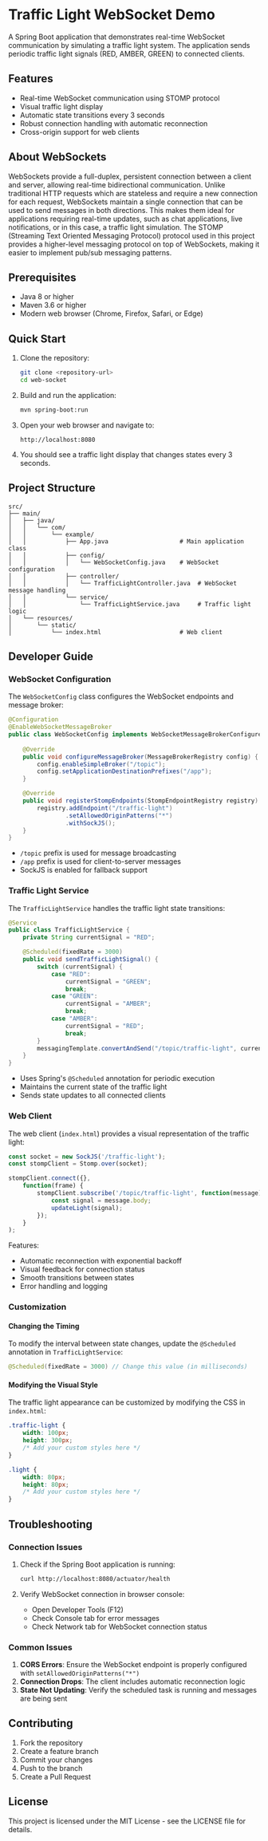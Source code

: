 # Traffic Light WebSocket Demo

A Spring Boot application that demonstrates real-time WebSocket communication by simulating a traffic light system. The application sends periodic traffic light signals (RED, AMBER, GREEN) to connected clients.

## Features

- Real-time WebSocket communication using STOMP protocol
- Visual traffic light display
- Automatic state transitions every 3 seconds
- Robust connection handling with automatic reconnection
- Cross-origin support for web clients

## About WebSockets

WebSockets provide a full-duplex, persistent connection between a client and server, allowing real-time bidirectional communication. Unlike traditional HTTP requests which are stateless and require a new connection for each request, WebSockets maintain a single connection that can be used to send messages in both directions. This makes them ideal for applications requiring real-time updates, such as chat applications, live notifications, or in this case, a traffic light simulation. The STOMP (Streaming Text Oriented Messaging Protocol) protocol used in this project provides a higher-level messaging protocol on top of WebSockets, making it easier to implement pub/sub messaging patterns.

## Prerequisites

- Java 8 or higher
- Maven 3.6 or higher
- Modern web browser (Chrome, Firefox, Safari, or Edge)

## Quick Start

1. Clone the repository:
   ```bash
   git clone <repository-url>
   cd web-socket
   ```

2. Build and run the application:
   ```bash
   mvn spring-boot:run
   ```

3. Open your web browser and navigate to:
   ```
   http://localhost:8080
   ```

4. You should see a traffic light display that changes states every 3 seconds.

## Project Structure

```
src/
├── main/
│   ├── java/
│   │   └── com/
│   │       └── example/
│   │           ├── App.java                    # Main application class
│   │           ├── config/
│   │           │   └── WebSocketConfig.java    # WebSocket configuration
│   │           ├── controller/
│   │           │   └── TrafficLightController.java  # WebSocket message handling
│   │           └── service/
│   │               └── TrafficLightService.java     # Traffic light logic
│   └── resources/
│       └── static/
│           └── index.html                      # Web client
```

## Developer Guide

### WebSocket Configuration

The `WebSocketConfig` class configures the WebSocket endpoints and message broker:

```java
@Configuration
@EnableWebSocketMessageBroker
public class WebSocketConfig implements WebSocketMessageBrokerConfigurer {
    
    @Override
    public void configureMessageBroker(MessageBrokerRegistry config) {
        config.enableSimpleBroker("/topic");
        config.setApplicationDestinationPrefixes("/app");
    }

    @Override
    public void registerStompEndpoints(StompEndpointRegistry registry) {
        registry.addEndpoint("/traffic-light")
                .setAllowedOriginPatterns("*")
                .withSockJS();
    }
}
```

- `/topic` prefix is used for message broadcasting
- `/app` prefix is used for client-to-server messages
- SockJS is enabled for fallback support

### Traffic Light Service

The `TrafficLightService` handles the traffic light state transitions:

```java
@Service
public class TrafficLightService {
    private String currentSignal = "RED";

    @Scheduled(fixedRate = 3000)
    public void sendTrafficLightSignal() {
        switch (currentSignal) {
            case "RED":
                currentSignal = "GREEN";
                break;
            case "GREEN":
                currentSignal = "AMBER";
                break;
            case "AMBER":
                currentSignal = "RED";
                break;
        }
        messagingTemplate.convertAndSend("/topic/traffic-light", currentSignal);
    }
}
```

- Uses Spring's `@Scheduled` annotation for periodic execution
- Maintains the current state of the traffic light
- Sends state updates to all connected clients

### Web Client

The web client (`index.html`) provides a visual representation of the traffic light:

```javascript
const socket = new SockJS('/traffic-light');
const stompClient = Stomp.over(socket);

stompClient.connect({}, 
    function(frame) {
        stompClient.subscribe('/topic/traffic-light', function(message) {
            const signal = message.body;
            updateLight(signal);
        });
    }
);
```

Features:
- Automatic reconnection with exponential backoff
- Visual feedback for connection status
- Smooth transitions between states
- Error handling and logging

### Customization

#### Changing the Timing

To modify the interval between state changes, update the `@Scheduled` annotation in `TrafficLightService`:

```java
@Scheduled(fixedRate = 3000) // Change this value (in milliseconds)
```

#### Modifying the Visual Style

The traffic light appearance can be customized by modifying the CSS in `index.html`:

```css
.traffic-light {
    width: 100px;
    height: 300px;
    /* Add your custom styles here */
}

.light {
    width: 80px;
    height: 80px;
    /* Add your custom styles here */
}
```

## Troubleshooting

### Connection Issues

1. Check if the Spring Boot application is running:
   ```bash
   curl http://localhost:8080/actuator/health
   ```

2. Verify WebSocket connection in browser console:
   - Open Developer Tools (F12)
   - Check Console tab for error messages
   - Check Network tab for WebSocket connection status

### Common Issues

1. **CORS Errors**: Ensure the WebSocket endpoint is properly configured with `setAllowedOriginPatterns("*")`
2. **Connection Drops**: The client includes automatic reconnection logic
3. **State Not Updating**: Verify the scheduled task is running and messages are being sent

## Contributing

1. Fork the repository
2. Create a feature branch
3. Commit your changes
4. Push to the branch
5. Create a Pull Request

## License

This project is licensed under the MIT License - see the LICENSE file for details. 